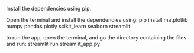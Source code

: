 Install the dependencies using pip. 

Open the terminal and install the dependencies using:
pip install matplotlib numpy pandas plotly scikit_learn seaborn streamlit

to run the app, open the terminal, and go the directory containing the files and run:
streamlit run streamlit_app.py

